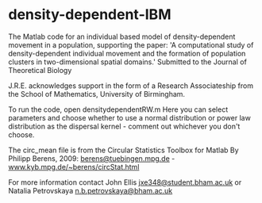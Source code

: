 # density-dependent-IBM
The Matlab code for an individual based model of density-dependent movement in a population, supporting the paper:
'A computational study of density-dependent individual movement and the formation of population clusters in two-dimensional spatial domains.' Submitted to the Journal of Theoretical Biology

J.R.E. acknowledges support in the form of a Research Associateship from the School of Mathematics, University of Birmingham.

To run the code, open densitydependentRW.m
Here you can select parameters and choose whether to use a normal distribution or power law distribution as the dispersal kernel - comment out whichever you don't choose.


The circ_mean file is from the Circular Statistics Toolbox for Matlab By Philipp Berens, 2009: berens@tuebingen.mpg.de - www.kyb.mpg.de/~berens/circStat.html

For more information contact John Ellis jxe348@student.bham.ac.uk or Natalia Petrovskaya n.b.petrovskaya@bham.ac.uk
